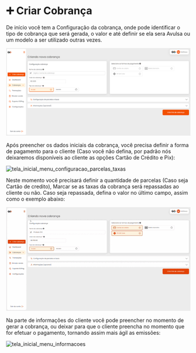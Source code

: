 # ➕ Criar Cobrança

<p>De início você tem a Configuração da cobrança, onde pode identificar o tipo de cobrança que será gerada, o valor e até definir se ela sera Avulsa ou um modelo a ser utilizado outras vezes.</p>

![tela_inicial_menu_criar_cobranca](../assets/prints/tela_inicial_menu_criar_cobranca.png)

<p>Após preencher os dados iniciais da cobrança, você precisa definir a forma de pagamento para o cliente (Caso você não defina, por padrão nós deixaremos disponíveis ao cliente as opções Cartão de Crédito e Pix):</p>

![tela_inicial_menu_configuracao_parcelas_taxas](../assets/prints/tela_inicial_menu_configuracao_parcelas_taxas.png)

<p>Neste momento você precisará definir a quantidade de parcelas (Caso seja Cartão de credito), Marcar se as taxas da cobrança será repassadas ao cliente ou não. Caso seja repassada, defina o valor no último campo, assim como o exemplo abaixo:<p>

![tela_inicial_menu_configuracao_parcelas_taxas_2](../assets/prints/tela_inicial_menu_configuracao_parcelas_taxas_2.gif)

<p>Na parte de informações do cliente você pode preencher no momento de gerar a cobrança, ou deixar para que o cliente preencha no momento que for efetuar o pagamento, tornando assim mais ágil as emissões: </p>

![tela_inicial_menu_informacoes](../assets/prints/tela_inicial_menu_informacoes.gif)